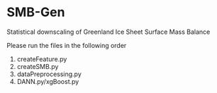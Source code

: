 # SMB-Gen
Statistical downscaling of Greenland Ice Sheet Surface Mass Balance

Please run the files in the following order
1. createFeature.py
2. createSMB.py
3. dataPreprocessing.py
4. DANN.py/xgBoost.py
